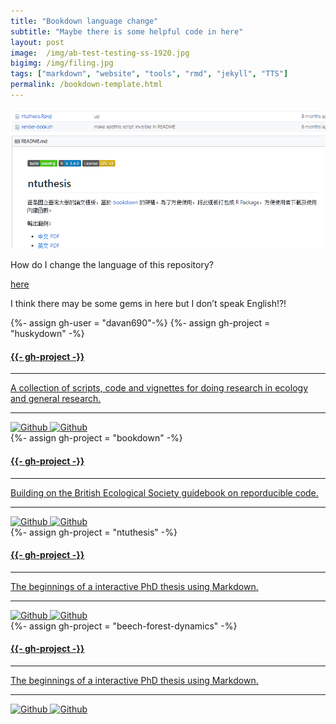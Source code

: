 ```yaml
---
title: "Bookdown language change"
subtitle: "Maybe there is some helpful code in here"
layout: post
image:  /img/ab-test-testing-ss-1920.jpg
bigimg: /img/filing.jpg
tags: ["markdown", "website", "tools", "rmd", "jekyll", "TTS"]
permalink: /bookdown-template.html
---
```


![1561590863143](../img/chinese-bookdown.png)

How do I change the language of this repository?

[here](https://github.com/davan690/ntuthesis)

I think there may be some gems in here but I don’t speak English!?!

<div class="spacer"></div>
<div class="row text-center">
  <div class="col-md-4 col-md-offset-0 col-sm-4 col-sm-offset-0 col-xs-12 col-xs-offset-0 text-center">
    <div class="project-card">
      {%- assign gh-user = "davan690"-%}
      {%- assign gh-project = "huskydown" -%}
      <a target="_blank" href="https://github.com/{{- gh-user -}}/{{- gh-project -}}" class="project-link" title="Go to Github Poject Page">
        <span class="fa-stack fa-4x">
          <i class="fa fa-circle fa-stack-2x stack-color"></i>
          <i class="fa fa-terminal fa-stack-1x fa-inverse"></i>
        </span>
        <h4>{{- gh-project -}}</h4>
        <hr class="seperator">
        <p class="text-muted">A collection of scripts, code and vignettes for doing research in ecology and general research. </p>
        <hr class="seperator">
        <img src="https://img.shields.io/github/forks/{{- gh-user -}}/{{- gh-project -}}.svg?style=social&label=Fork" alt="Github" title="Github Forks">
        <img src="https://img.shields.io/github/stars/{{- gh-user -}}/{{- gh-project -}}.svg?style=social&label=Stars" alt="Github" title="Github Stars">
      </a>
    </div>
  </div>
  <div class="col-md-4 col-md-offset-0 col-sm-4 col-sm-offset-0 col-xs-12 col-xs-offset-0 text-center">
    <div class="project-card">
      {%- assign gh-project = "bookdown" -%}
      <a target="_blank" href="https://github.com/{{- gh-user -}}/{{- gh-project -}}" class="project-link" title="Go to Github Poject Page">
        <span class="fa-stack fa-4x">
          <i class="fa fa-circle fa-stack-2x stack-color"></i>
          <i class="fa fa-file-code-o fa-stack-1x fa-inverse"></i>
        </span>
        <h4>{{- gh-project -}}</h4>
        <hr class="seperator">
        <p class="text-muted">Building on the British Ecological Society guidebook on reporducible code.</p>
        <hr class="seperator">
        <img src="https://img.shields.io/github/forks/{{- gh-user -}}/{{- gh-project -}}.svg?style=social&label=Fork" alt="Github" title="Github Forks">
        <img src="https://img.shields.io/github/stars/{{- gh-user -}}/{{- gh-project -}}.svg?style=social&label=Stars" alt="Github" title="Github Stars">
      </a>
    </div>
  </div>
  <div class="col-md-4 col-md-offset-0 col-sm-4 col-sm-offset-0 col-xs-12 col-xs-offset-0 text-center">
    <div class="project-card">
    {%- assign gh-project = "ntuthesis" -%}
      <a target="_blank" href="https://github.com/{{- gh-user -}}/{{- gh-project -}}" class="project-link" title="Go to Github Poject Page">
        <span class="fa-stack fa-4x">
          <i class="fa fa-circle fa-stack-2x stack-color"></i>
          <i class="fa fa-user-secret fa-stack-1x fa-inverse"></i>
        </span>
        <h4>{{- gh-project -}}</h4>
        <hr class="seperator">
        <p class="text-muted">The beginnings of a interactive PhD thesis using Markdown. </p>
        <hr class="seperator">
        <img src="https://img.shields.io/github/forks/{{- gh-user -}}/{{- gh-project -}}.svg?style=social&label=Fork" alt="Github" title="Github Forks">
        <img src="https://img.shields.io/github/stars/{{- gh-user -}}/{{- gh-project -}}.svg?style=social&label=Stars" alt="Github" title="Github Stars">
      </a>
    </div>
  </div>
  <div class="col-md-4 col-md-offset-0 col-sm-4 col-sm-offset-0 col-xs-12 col-xs-offset-0 text-center">
    <div class="project-card">
    {%- assign gh-project = "beech-forest-dynamics" -%}
      <a target="_blank" href="https://github.com/{{- gh-user -}}/{{- gh-project -}}" class="project-link" title="Go to Github Poject Page">
        <span class="fa-stack fa-4x">
          <i class="fa fa-circle fa-stack-2x stack-color"></i>
          <i class="fa fa-user-secret fa-stack-1x fa-inverse"></i>
        </span>
        <h4>{{- gh-project -}}</h4>
        <hr class="seperator">
        <p class="text-muted">The beginnings of a interactive PhD thesis using Markdown. </p>
        <hr class="seperator">
        <img src="https://img.shields.io/github/forks/{{- gh-user -}}/{{- gh-project -}}.svg?style=social&label=Fork" alt="Github" title="Github Forks">
        <img src="https://img.shields.io/github/stars/{{- gh-user -}}/{{- gh-project -}}.svg?style=social&label=Stars" alt="Github" title="Github Stars">
      </a>
    </div>
  </div>
</div>